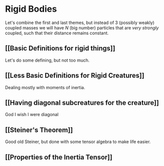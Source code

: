 # Rigid Bodies
Let's combine the first and last themes, but instead of 3 (possibly weakly) coupled masses we will have $N$ (big number) particles that are *very strongly* coupled, such that their distance remains constant. 

## [[Basic Definitions for rigid things]]
Let's do some defining, but not too much.

## [[Less Basic Definitions for Rigid Creatures]]
Dealing mostly with moments of inertia.

## [[Having diagonal subcreatures for the creature]]
God I wish I were diagonal

## [[Steiner's Theorem]]
Good old Steiner, but done with some tensor algebra to make life easier.

## [[Properties of the Inertia Tensor]]

